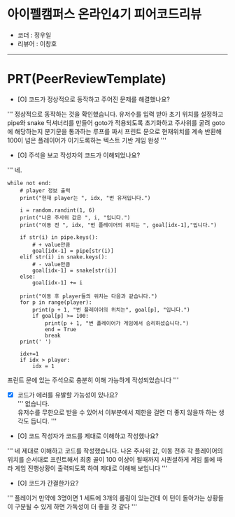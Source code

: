 # 아이펠캠퍼스 온라인4기 피어코드리뷰

- 코더 : 정우일
- 리뷰어 : 이창호

----------------------------------------------

# PRT(PeerReviewTemplate)

- [O] 코드가 정상적으로 동작하고 주어진 문제를 해결했나요?  

'''
정상적으로 동작하는 것을 확인했습니다.
유저수를 입력 받아 초기 위치를 설정하고
pipe와 snake 딕셔너리를 만들어 goto가 적용되도록 초기화하고
주사위를 굴려 goto에 해당하는지 분기문을 통과하는 루프를 짜서
프린트 문으로 현재위치를 계속 반환해
100이 넘은 플레이어가 이기도록하는 텍스트 기반 게임 완성
'''
- [O] 주석을 보고 작성자의 코드가 이해되었나요?  

'''
네.  


    while not end:
        # player 정보 출력
        print("현재 player는 ", idx, "번 유저입니다.")

        i = random.randint(1, 6)
        print("나온 주사위 값은 ", i, "입니다.")
        print("이동 전 ", idx, "번 플레이어의 위치는 ", goal[idx-1],"입니다.")

        if str(i) in pipe.keys():
            # + value만큼
            goal[idx-1] = pipe[str(i)]
        elif str(i) in snake.keys():
            # - value만큼
            goal[idx-1] = snake[str(i)]
        else:
            goal[idx-1] += i

        print("이동 후 player들의 위치는 다음과 같습니다.")
        for p in range(player):
            print(p + 1, "번 플레이어의 위치는", goal[p], "입니다.")
            if goal[p] >= 100:
                print(p + 1, "번 플레이어가 게임에서 승리하셨습니다.")
                end = True
                break
        print(' ')

        idx+=1
        if idx > player:
            idx = 1

프린트 문에 있는 주석으로 충분히 이해 가능하게 작성되었습니다
'''  

- [X] 코드가 에러를 유발할 가능성이 있나요?  
'''
없습니다.  
유저수를 무한으로 받을 수 있어서 이부분에서 제한을 걸면 더 좋지 않을까 하는 생각도 듭니다.
'''
- [O] 코드 작성자가 코드를 제대로 이해하고 작성했나요?  

'''
네 제대로 이해하고 코드를 작성했습니다.
나온 주사위 값, 이동 전후 각 플레이어의 위치를 순서대로 프린트해서
최종 골이 100 이상이 될때까지 시퀀셜하게 게임 룰에 따라 게임 진행상황이 출력되도록 하여
제대로 이해해 보입니다
'''  

- [O] 코드가 간결한가요?  

'''
플레이거 만약에 3명이면
1 세트에 3개의 롤링이 있는건데
이 턴이 돌아가는 상황들이 구분될 수 있게 하면 가독성이 더 좋을 것 같다
'''
